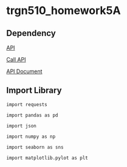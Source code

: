 # trgn510_homework5A

## Dependency 

[API](https://api.covid19api.com/countries)

[Call API](https://www.communitybenefitinsight.org/api/get_hospitals.php)

[API Document](https://www.communitybenefitinsight.org/?page=info.data_api)

## Import Library

`import requests`

`import pandas as pd `

`import json`

`import numpy as np`

`import seaborn as sns`

`import matplotlib.pylot as plt`
